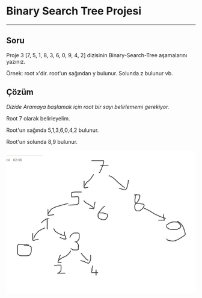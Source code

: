 # Binary Search Tree Projesi
------------
## Soru
Proje 3
[7, 5, 1, 8, 3, 6, 0, 9, 4, 2] dizisinin Binary-Search-Tree aşamalarını yazınız.

Örnek: root x'dir. root'un sağından y bulunur. Solunda z bulunur vb.

## Çözüm

*Dizide Aramaya başlamak için root bir sayı belirlememi gerekiyor.*

Root 7 olarak belirleyelim.

Root'un sağında 5,1,3,6,0,4,2 bulunur.

Root'un solunda 8,9 bulunur.

![Binary Search Tree](binarysearchtree.JPG)


